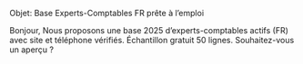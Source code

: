 Objet: Base Experts-Comptables FR prête à l’emploi

Bonjour,
Nous proposons une base 2025 d’experts-comptables actifs (FR) avec site et téléphone vérifiés. Échantillon gratuit 50 lignes. Souhaitez-vous un aperçu ?